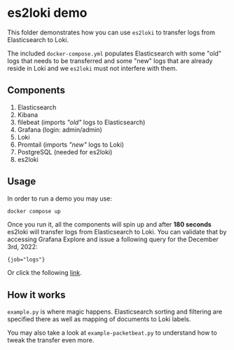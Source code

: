 # es2loki demo

This folder demonstrates how you can use `es2loki` to transfer logs from
Elasticsearch to Loki.

The included `docker-compose.yml` populates Elasticsearch with some "old" logs
that needs to be transferred and some "new" logs that are already reside in
Loki and we `es2loki` must not interfere with them.

## Components

1. Elasticsearch
2. Kibana
3. filebeat (imports _"old"_ logs to Elasticsearch)
4. Grafana (login: admin/admin)
5. Loki
6. Promtail (imports _"new"_ logs to Loki)
7. PostgreSQL (needed for es2loki)
8. es2loki

## Usage

In order to run a demo you may use:
```bash
docker compose up
```

Once you run it, all the components will spin up and after **180 seconds** es2loki
will transfer logs from Elasticsearch to Loki. You can validate that by
accessing Grafana Explore and issue a following query for the December 3rd, 2022:
```
{job="logs"}
```
Or click the following [link](http://localhost:3000/explore?orgId=1&left=%7B%22datasource%22:%22P8E80F9AEF21F6940%22,%22queries%22:%5B%7B%22refId%22:%22A%22,%22datasource%22:%7B%22type%22:%22loki%22,%22uid%22:%22P8E80F9AEF21F6940%22%7D,%22editorMode%22:%22code%22,%22expr%22:%22%7Bjob%3D%5C%22logs%5C%22%7D%22,%22queryType%22:%22range%22%7D%5D,%22range%22:%7B%22from%22:%221670011200000%22,%22to%22:%221670097599000%22%7D%7D).

## How it works

`example.py` is where magic happens. Elasticsearch sorting and filtering
are specified there as well as mapping of documents to Loki labels.

You may also take a look at `example-packetbeat.py` to understand how
to tweak the transfer even more.
